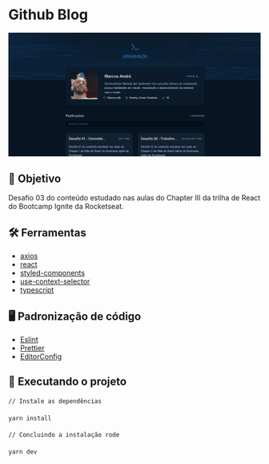 # Github Blog

<div align="center">
	<img src="./src/assets/screen01.png" width="800"alt="first-screen"/>
</div>

## :dart: Objetivo

Desafio 03 do conteúdo estudado nas aulas do Chapter III da trilha de React do
Bootcamp Ignite da Rocketseat.

## :hammer_and_wrench: Ferramentas

- [axios](https://www.npmjs.com/package/axios)
- [react](https://pt-br.reactjs.org/)
- [styled-components](https://styled-components.com/)
- [use-context-selector](https://www.npmjs.com/package/use-context-selector)
- [typescript](https://www.typescriptlang.org/)

## :desktop_computer: Padronização de código

- [Eslint](https://eslint.org/)
- [Prettier](https://prettier.io/)
- [EditorConfig](https://editorconfig.org/)

## :rocket: Executando o projeto

```bash
// Instale as dependências

yarn install

// Concluindo a instalação rode

yarn dev
```
